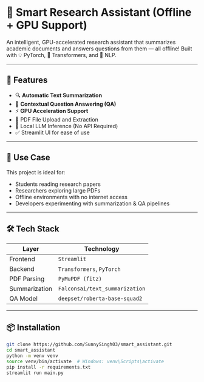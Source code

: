 # 🤖 Smart Research Assistant (Offline + GPU Support)

An intelligent, GPU-accelerated research assistant that summarizes academic documents and answers questions from them — all offline! Built with 💡 PyTorch, 🤗 Transformers, and 🧠 NLP.

---

## 🚀 Features

- 🔍 **Automatic Text Summarization**
- 🤔 **Contextual Question Answering (QA)**
- ⚡ **GPU Acceleration Support**
- 📄 PDF File Upload and Extraction
- 🧠 Local LLM Inference (No API Required)
- ✅ Streamlit UI for ease of use

---

## 🎯 Use Case

This project is ideal for:
- Students reading research papers
- Researchers exploring large PDFs
- Offline environments with no internet access
- Developers experimenting with summarization & QA pipelines

---

## 🛠️ Tech Stack

| Layer        | Technology                         |
|--------------|------------------------------------|
| Frontend     | `Streamlit`                        |
| Backend      | `Transformers`, `PyTorch`          |
| PDF Parsing  | `PyMuPDF (fitz)`                   |
| Summarization| `Falconsai/text_summarization`     |
| QA Model     | `deepset/roberta-base-squad2`      |

---

## 📦 Installation

```bash
git clone https://github.com/SunnySingh03/smart_assistant.git
cd smart_assistant
python -m venv venv
source venv/bin/activate  # Windows: venv\Scripts\activate
pip install -r requirements.txt
streamlit run main.py
